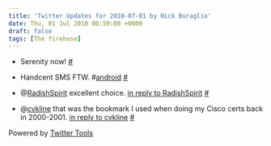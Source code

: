 ```yaml
---
title: 'Twitter Updates for 2010-07-01 by Nick Buraglio'
date: Thu, 01 Jul 2010 00:59:00 +0000
draft: false
tags: [The firehose]
---
```


  
*   Serenity now! [#](http://twitter.com/buraglio/statuses/17440913633)
  
*   Handcent SMS FTW. #[android](http://search.twitter.com/search?q=%23android) [#](http://twitter.com/buraglio/statuses/17450872533)
  
*   @[RadishSpirit](http://twitter.com/RadishSpirit) excellent choice. [in reply to RadishSpirit](http://twitter.com/RadishSpirit/statuses/17449456289) [#](http://twitter.com/buraglio/statuses/17450960442)
  
*   @[cvkline](http://twitter.com/cvkline) that was the bookmark I used when doing my Cisco certs back in 2000-2001. [in reply to cvkline](http://twitter.com/cvkline/statuses/17449798536) [#](http://twitter.com/buraglio/statuses/17451056292)
  

  

Powered by [Twitter Tools](http://alexking.org/projects/wordpress)